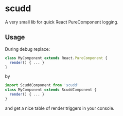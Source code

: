 # scudd

A very small lib for quick React PureComponent logging.

## Usage

During debug replace:

```js
class MyComponent extends React.PureComponent {
  render() { ... }
}
```

by

```js
import ScuddComponent from 'scudd'
class MyComponent extends ScuddComponent {
  render() { ... }
}
```

and get a nice table of render triggers in your console.
